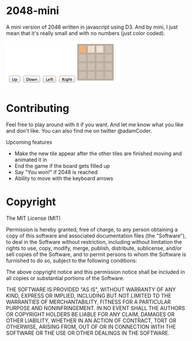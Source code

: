 2048-mini
=====================

A mini version of 2048 written in javascript using D3. And by mini, I just mean that it's really small and with no numbers (just color coded).

![Screenshot](/screenshots/screenshot1.png?raw=true "Optional Title")

Contributing
=====================

Feel free to play around with it if you want. And let me know what you like and don't like. You can also find me on twitter @adamCoder.

Upcoming features

- Make the new tile appear after the other tiles are finished moving and animated it in
- End the game if the board gets filled up
- Say "You won!" if 2048 is reached
- Ability to move with the keyboard arrows

Copyright
=====================

The MIT License (MIT)

Permission is hereby granted, free of charge, to any person obtaining a copy of
this software and associated documentation files (the "Software"), to deal in
the Software without restriction, including without limitation the rights to
use, copy, modify, merge, publish, distribute, sublicense, and/or sell copies of
the Software, and to permit persons to whom the Software is furnished to do so,
subject to the following conditions:

The above copyright notice and this permission notice shall be included in all
copies or substantial portions of the Software.

THE SOFTWARE IS PROVIDED "AS IS", WITHOUT WARRANTY OF ANY KIND, EXPRESS OR
IMPLIED, INCLUDING BUT NOT LIMITED TO THE WARRANTIES OF MERCHANTABILITY, FITNESS
FOR A PARTICULAR PURPOSE AND NONINFRINGEMENT. IN NO EVENT SHALL THE AUTHORS OR
COPYRIGHT HOLDERS BE LIABLE FOR ANY CLAIM, DAMAGES OR OTHER LIABILITY, WHETHER
IN AN ACTION OF CONTRACT, TORT OR OTHERWISE, ARISING FROM, OUT OF OR IN
CONNECTION WITH THE SOFTWARE OR THE USE OR OTHER DEALINGS IN THE SOFTWARE.